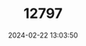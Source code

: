 ---
title: "12797"
category: "Margaretamys parvus"
draft: false
date: 2024-02-22 13:03:50
languages:
  English: ["Little Margareta Rat", "Lesser Margaretamys"]
---